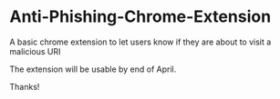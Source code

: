 # Anti-Phishing-Chrome-Extension
A basic chrome extension to let users know if they are about to visit a malicious URI

The extension will be usable by end of April. 


Thanks!
